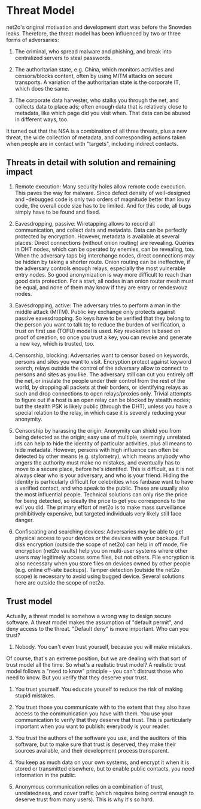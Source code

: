 Threat Model
============

net2o's original motivation and development start was before the
Snowden leaks.  Therefore, the threat model has been influenced by two
or three forms of adversaries:

1. The criminal, who spread malware and phishing, and break into
centralized servers to steal passwords.

2. The authoritarian state, e.g. China, which monitors activities and
censors/blocks content, often by using MITM attacks on secure
transports.  A variation of the authoritarian state is the corporate
IT, which does the same.

3. The corporate data harvester, who stalks you through the net, and
collects data to place ads; often enough data that is relatively
close to metadata, like which page did you visit when.  That data can
be abused in different ways, too.

It turned out that the NSA is a combination of all three threats, plus
a new threat, the wide collection of metadata, and corresponding
actions taken when people are in contact with "targets", including
indirect contacts.

Threats in detail with solution and remaining impact
----------------------------------------------------

1. Remote execution: Many security holes allow remote code execution.
This paves the way for malware.  Since defect density of well-designed
and -debugged code is only two orders of magnitude better than lousy
code, the overall code size has to be limited.  And for this code, all
bugs simply have to be found and fixed.

2. Eavesdropping, passive: Wiretapping allows to record all
communication, and collect data and metadata.  Data can be perfectly
protected by encryption.  However, metadata is available at several
places: Direct connections (without onion routing) are revealing.
Queries in DHT nodes, which can be operated by enemies, can be
revealing, too.  When the adversary taps big interchange nodes, direct
connections may be hidden by taking a shorter route.  Onion routing
can be ineffective, if the adversary controls enough relays,
especially the most vulnerable entry nodes.  So good anonymization is
way more difficult to reach than good data protection.  For a start,
all nodes in an onion router mesh must be equal, and none of them may
know if they are entry or rendesvouz nodes.

3. Eavesdropping, active: The adversary tries to perform a man in the
middle attack (MITM).  Public key exchange only protects against
passive eavesdropping.  So keys have to be verified that they belong
to the person you want to talk to; to reduce the burden of
verification, a trust on first use (TOFU) model is used.  Key
revokation is based on proof of creation, so once you trust a key, you
can revoke and generate a new key, which is trusted, too.

4. Censorship, blocking: Adversaries want to censor based on keywords,
persons and sites you want to visit.  Encryption protect against
keyword search, relays outside the control of the adversary allow to
connect to persons and sites as you like.  The adversary still can cut
you entirely off the net, or insulate the people under their control
from the rest of the world, by dropping all packets at their borders, or
identifying relays as such and drop connections to open relays/proxies
only.  Trivial attempts to figure out if a host is an open relay can be
blocked by stealth nodes; but the stealth PSK is likely public
(through the DHT), unless you have a special relation to the relay, in
which case it is severely reducing your anonymity.

5. Censorship by harassing the origin: Anonymity can shield you from
being detected as the origin; easy use of multiple, seemingly
unrelated ids can help to hide the identity of particular activities,
plus all means to hide metadata.  However, persons with high influence
can often be detected by other means (e.g. stylometry), which means
anybody who angers the authority must make no mistakes, and eventually
has to move to a secure place, before he's identifed.  This is
difficult, as it is not always clear who is your adversary, and who is
your friend.  Hiding the identity is particularly difficult for
celebrities whos fanbase want to have a verified contact, and who
speak to the public.  These are usually also the most influential
people.  Technical solutions can only rise the price for being
detected, so ideally the price to get you corresponds to the evil you
did.  The primary effort of net2o is to make mass surveillance
prohibitively expensive, but targeted individuals very likely still
face danger.

6. Confiscating and searching devices: Adversaries may be able to get
physical access to your devices or the devices with your backups.
Full disk encryption (outside the scope of net2o) can help in off
mode, file encryption (net2o vaults) help you on multi-user systems
where other users may legitimely access some files, but not others.
File encryption is also necessary when you store files on devices
owned by other people (e.g. online off-site backups).  Tamper
detection (outside the net2o scope) is necessary to avoid using bugged
device.  Several solutions here are outside the scope of net2o.

Trust model
-----------

Actually, a threat model is somehow a wrong way to design secure
software.  A threat model makes the assumption of "default permit",
and deny access to the threat.  "Default deny" is more important.  Who
can you trust?

1. Nobody.  You can't even trust yourself, because you will make
mistakes.

Of course, that's an extreme position, but we are dealing with that
sort of trust model all the time. So what's a realistic trust model?
A realistic trust model follows a "need to know" principle - you can't
distrust those who need to know.  But you verify that they deserve
your trust.

1. You trust yourself.  You educate youself to reduce the risk of
making stupid mistakes.

2. You trust those you communicate with to the extent that they also
have access to the communication you have with them.  You use your
communication to verify that they deserve that trust.  This is
particularly important when you want to publish: everybody is your
reader.

3. You trust the authors of the software you use, and the auditors of
this software, but to make sure that trust is deserved, they make
their sources available, and their development process transparent.

4. You keep as much data on your own systems, and encrypt it when it
is stored or transmitted elsewhere, but to enable public contacts, you
need information in the public.

5. Anonymous communication relies on a combination of trust,
unrelatedness, and cover traffic (which requires being central enough
to deserve trust from many users).  This is why it's so hard.

